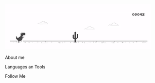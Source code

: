 ![Header](https://github.com/mykolasenyuk/mykolasenyuk/blob/main/assets/Dino_non-birthday_version.gif)

About me

Languages an Tools

Follow Me
